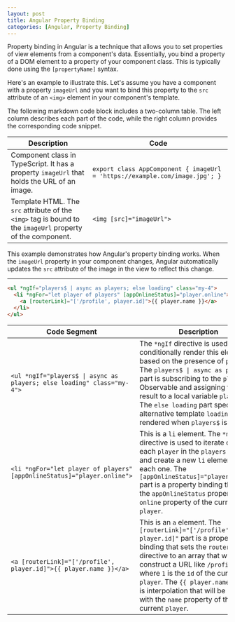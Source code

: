 ```yaml
---
layout: post
title: Angular Property Binding
categories: [Angular, Property Binding]
---
```


Property binding in Angular is a technique that allows you to set properties of view elements from a component's data. Essentially, you bind a property of a DOM element to a property of your component class. This is typically done using the `[propertyName]` syntax.

Here's an example to illustrate this. Let's assume you have a component with a property `imageUrl` and you want to bind this property to the `src` attribute of an `<img>` element in your component's template.

The following markdown code block includes a two-column table. The left column describes each part of the code, while the right column provides the corresponding code snippet.

| Description | Code |
| ----------- | ---- |
| Component class in TypeScript. It has a property `imageUrl` that holds the URL of an image. | `export class AppComponent { imageUrl = 'https://example.com/image.jpg'; }` |
| Template HTML. The `src` attribute of the `<img>` tag is bound to the `imageUrl` property of the component. | `<img [src]="imageUrl">` |

This example demonstrates how Angular's property binding works. When the `imageUrl` property in your component changes, Angular automatically updates the `src` attribute of the image in the view to reflect this change.

---

```html
<ul *ngIf="players$ | async as players; else loading" class="my-4">
  <li *ngFor="let player of players" [appOnlineStatus]="player.online">
    <a [routerLink]="['/profile', player.id]">{{ player.name }}</a>
  </li>
</ul>
```

| Code Segment | Description |
| --- | --- |
| `<ul *ngIf="players$ \| async as players; else loading" class="my-4">` | The `*ngIf` directive is used to conditionally render this element based on the presence of `players`.<br/>The `players$ \| async as players` part is subscribing to the `players$` Observable and assigning the result to a local variable `players`.</br>The `else loading` part specifies an alternative template `loading` to be rendered when `players$` is falsy. |
| `<li *ngFor="let player of players" [appOnlineStatus]="player.online">` | This is a `li` element. The `*ngFor` directive is used to iterate over each `player` in the `players` array and create a new `li` element for each one. The `[appOnlineStatus]="player.online"` part is a property binding that sets the `appOnlineStatus` property to the `online` property of the current `player`. |
| `<a [routerLink]="['/profile', player.id]">{{ player.name }}</a>` | This is an `a` element. The `[routerLink]="['/profile', player.id]"` part is a property binding that sets the `routerLink` directive to an array that will construct a URL like `/profile/1`, where `1` is the `id` of the current `player`. The `{{ player.name }}` part is interpolation that will be replaced with the `name` property of the current `player`. |



